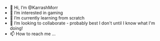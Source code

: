 - 👋 Hi, I’m @KarrashMorr
- 👀 I’m interested in gaming
- 🌱 I’m currently learning from scratch
- 💞️ I’m looking to collaborate - probably best I don't until I know what I'm doing!
- 📫 How to reach me ...

<!---
KarrashMorr/KarrashMorr is a ✨ special ✨ repository because its `README.md` (this file) appears on your GitHub profile.
You can click the Preview link to take a look at your changes.
--->
